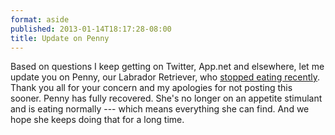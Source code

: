 ```yaml
---
format: aside
published: 2013-01-14T18:17:28-08:00
title: Update on Penny
---
```

Based on questions I keep getting on Twitter, App.net and elsewhere, let me update you on Penny, our Labrador Retriever, who [stopped eating recently](/2012/12/31/worried-about-penny/). Thank you all for your concern and my apologies for not posting this sooner. Penny has fully recovered. She's no longer on an appetite stimulant and is eating normally --- which means everything she can find. And we hope she keeps doing that for a long time.
